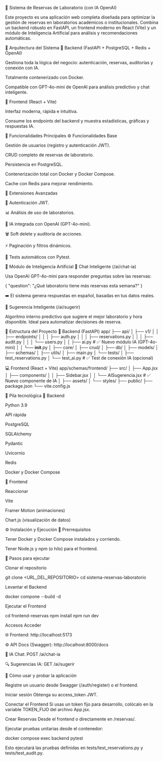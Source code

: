 🧪 Sistema de Reservas de Laboratorio (con IA OpenAI)

Este proyecto es una aplicación web completa diseñada para optimizar la gestión de reservas en laboratorios académicos o institucionales.
Combina un backend robusto en FastAPI, un frontend moderno en React (Vite) y un módulo de Inteligencia Artificial para análisis y recomendaciones automáticas.

🧱 Arquitectura del Sistema
🔹 Backend (FastAPI + PostgreSQL + Redis + OpenAI)

Gestiona toda la lógica del negocio: autenticación, reservas, auditorías y conexión con IA.

Totalmente contenerizado con Docker.

Compatible con GPT-4o-mini de OpenAI para análisis predictivo y chat inteligente.

🔹 Frontend (React + Vite)

Interfaz moderna, rápida e intuitiva.

Consume los endpoints del backend y muestra estadísticas, gráficas y respuestas IA.

🚀 Funcionalidades Principales
⚙️ Funcionalidades Base

Gestión de usuarios (registro y autenticación JWT).

CRUD completo de reservas de laboratorio.

Persistencia en PostgreSQL.

Contenerización total con Docker y Docker Compose.

Cache con Redis para mejorar rendimiento.

🌟 Extensiones Avanzadas

🔐 Autenticación JWT.

📊 Análisis de uso de laboratorios.

🧠 IA integrada con OpenAI (GPT-4o-mini).

🗑️ Soft delete y auditoría de acciones.

⚡ Paginación y filtros dinámicos.

🧪 Tests automáticos con Pytest.

🧠 Módulo de Inteligencia Artificial
🔸 Chat Inteligente (/ai/chat-ia)

Usa OpenAI GPT-4o-mini para responder preguntas sobre las reservas:

{
  "question": "¿Qué laboratorio tiene más reservas esta semana?"
}


➡️ El sistema genera respuestas en español, basadas en tus datos reales.

🔸 Sugerencia Inteligente (/ai/sugerir)

Algoritmo interno predictivo que sugiere el mejor laboratorio y hora disponible.
Ideal para automatizar decisiones de reserva.

🧩 Estructura del Proyecto
🧠 Backend (FastAPI)
app/
├── api/
│   ├── v1/
│   │   ├── endpoints/
│   │   │   ├── auth.py
│   │   │   ├── reservations.py
│   │   │   ├── audit.py
│   │   │   └── users.py
│   │   ├── ai.py              # ✅ Nuevo módulo IA (GPT-4o-mini)
│   │   └── __init__.py
│   ├── core/
│   ├── crud/
│   ├── db/
│   ├── models/
│   ├── schemas/
│   ├── utils/
│   ├── main.py
│   └── tests/
│       ├── test_reservations.py
│       └── test_ai.py         # ✅ Test de conexión IA (opcional)

💻 Frontend (React + Vite)
app/schemas/frontend/
├── src/
│   ├── App.jsx
│   ├── components/
│   │   ├── Sidebar.jsx
│   │   └── AISugerencia.jsx   # ✅ Nuevo componente de IA
│   ├── assets/
│   └── styles/
├── public/
├── package.json
└── vite.config.js


🧰 Pila tecnológica 🔸 Backend

Python 3.9

API rápida

PostgreSQL

SQLAlchemy

Pydantic

Uvicornio

Redis

Docker y Docker Compose

🔹 Frontend

Reaccionar

Vite

Framer Motion (animaciones)

Chart.js (visualización de datos)

⚙️ Instalación y Ejecución 🔧 Prerrequisitos

Tener Docker y Docker Compose instalados y corriendo.

Tener Node.js y npm (o hilo) para el frontend.

🚀 Pasos para ejecutar

Clonar el repositorio

git clone <URL_DEL_REPOSITORIO> cd sistema-reservas-laboratorio

Levantar el Backend

docker compone --build -d

Ejecutar el Frontend

cd frontend-reservas npm install npm run dev

Accesos
Acceder

🌐 Frontend: http://localhost:5173

⚙️ API Docs (Swagger): http://localhost:8000/docs

🧠 IA Chat: POST /ai/chat-ia

🔍 Sugerencias IA: GET /ai/sugerir


🧪 Cómo usar y probar la aplicación

Registre un usuario desde Swagger (/auth/register) o el frontend.

Iniciar sesión Obtenga su access_token JWT.

Conectar el Frontend Si usas un token fijo para desarrollo, colócalo en la variable TOKEN_FIJO del archivo App.jsx.

Crear Reservas Desde el frontend o directamente en /reservas/.


Ejecutar pruebas unitarias desde el contenedor:

docker compose exec backend pytest

Esto ejecutará las pruebas definidas en tests/test_reservations.py y tests/test_audit.py.